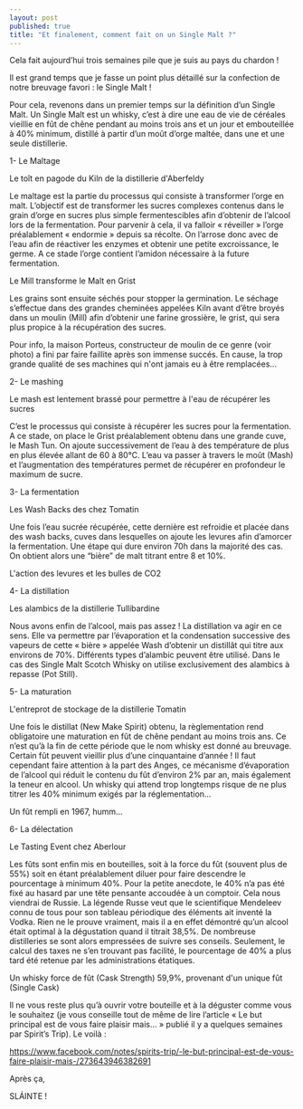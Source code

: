 ```yaml
---
layout: post
published: true
title: "Et finalement, comment fait on un Single Malt ?"
---
```


Cela fait aujourd’hui trois semaines pile que je suis au pays du chardon !

Il est grand temps que je fasse un point plus détaillé sur la confection de notre breuvage favori : le Single Malt !


Pour cela, revenons dans un premier temps sur la définition d’un Single Malt. Un Single Malt est un whisky, c’est à dire une eau de vie de céréales vieillie en fût de chêne pendant au moins trois ans et un jour et embouteillée à 40% minimum, distillé à partir d’un moût d’orge maltée, dans une et une seule distillerie.


1- Le Maltage


Le toît en pagode du Kiln de la distillerie d'Aberfeldy

Le maltage est la partie du processus qui consiste à transformer l’orge en malt. L’objectif est de transformer les sucres complexes contenus dans le grain d’orge en sucres plus simple fermentescibles afin d’obtenir de l’alcool lors de la fermentation.
Pour parvenir à cela, il va falloir « réveiller » l’orge préalablement « endormie » depuis sa récolte. On l’arrose donc avec de l’eau afin de réactiver les enzymes et obtenir une petite excroissance, le germe. A ce stade l’orge contient l’amidon nécessaire à la future fermentation.



Le Mill transforme le Malt en Grist

Les grains sont ensuite séchés pour stopper la germination. Le séchage s’effectue dans des grandes cheminées appelées Kiln avant d’être broyés dans un moulin (Mill) afin d’obtenir une farine grossière, le grist, qui sera plus propice à la récupération des sucres.

Pour info, la maison Porteus, constructeur de moulin de ce genre (voir photo) a fini par faire faillite après son immense succés. En cause, la trop grande qualité de ses machines qui n'ont jamais eu à être remplacées...


2- Le mashing


Le mash est lentement brassé pour permettre à l'eau de récupérer les sucres

C’est le processus qui consiste à récupérer les sucres pour la fermentation.
A ce stade, on place le Grist préalablement obtenu dans une grande cuve, le Mash Tun. On ajoute successivement de l’eau à des température de plus en plus élevée allant de 60 à 80°C. L’eau va passer à travers le moût (Mash) et l’augmentation des températures permet de récupérer en profondeur le maximum de sucre.


3- La fermentation


Les Wash Backs des chez Tomatin

Une fois l’eau sucrée récupérée, cette dernière est refroidie et placée dans des wash backs, cuves dans lesquelles on ajoute les levures afin d’amorcer la fermentation. Une étape qui dure environ 70h dans la majorité des cas. On obtient alors une “bière” de malt titrant entre 8 et 10%.


L'action des levures et les bulles de CO2


4- La distillation


Les alambics de la distillerie Tullibardine

Nous avons enfin de l’alcool, mais pas assez !
La distillation va agir en ce sens. Elle va permettre par l’évaporation et la condensation successive des vapeurs de cette « bière » appelée Wash d’obtenir un distillât qui titre aux environs de 70%. Différents types d’alambic peuvent être utilisé. Dans le cas des Single Malt Scotch Whisky on utilise exclusivement des alambics à repasse (Pot Still).


5- La maturation


L'entreprot de stockage de la distillerie Tomatin


Une fois le distillat (New Make Spirit) obtenu, la règlementation rend obligatoire une maturation en fût de chêne pendant au moins trois ans. Ce n’est qu’à la fin de cette période que le nom whisky est donné au breuvage. Certain fût peuvent vieillir plus d’une cinquantaine d’année ! Il faut cependant faire attention à la part des Anges, ce mécanisme d’évaporation de l’alcool qui réduit le contenu du fût d’environ 2% par an, mais également la teneur en alcool. Un whisky qui attend trop longtemps risque de ne plus titrer les 40% minimum exigés par la réglementation…



Un fût rempli en 1967, humm...


6- La délectation


Le Tasting Event chez Aberlour

Les fûts sont enfin mis en bouteilles, soit à la force du fût (souvent plus de 55%) soit en étant préalablement diluer pour faire descendre le pourcentage à minimum 40%.
Pour la petite anecdote, le 40% n’a pas été fixé au hasard par une tête pensante accoudée à un comptoir.
Cela nous viendrai de Russie. La légende Russe veut que le scientifique Mendeleev connu de tous pour son tableau périodique des éléments ait inventé la Vodka. Rien ne le prouve vraiment, mais il a en effet démontré qu’un alcool était optimal à la dégustation quand il titrait 38,5%. De nombreuse distilleries se sont alors empressées de suivre ses conseils. Seulement, le calcul des taxes ne s’en trouvant pas facilité, le pourcentage de 40% a plus tard été retenue par les administrations étatiques.


Un whisky force de fût (Cask Strength) 59,9%, provenant d'un unique fût (Single Cask)

Il ne vous reste plus qu’à ouvrir votre bouteille et à la déguster comme vous le souhaitez (je vous conseille tout de même de lire l’article « Le but principal est de vous faire plaisir mais… » publié il y a quelques semaines par Spirit’s Trip). Le voilà :

https://www.facebook.com/notes/spirits-trip/-le-but-principal-est-de-vous-faire-plaisir-mais-/273643946382691


Après ça,

SLÁINTE !
